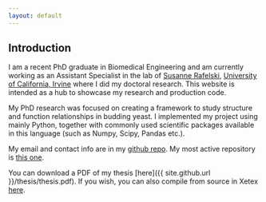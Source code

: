 ```yaml
---
layout: default
---
```

## Introduction

I am a recent PhD graduate in Biomedical Engineering and am currently working as an Assistant Specialist in the lab of [Susanne Rafelski](http://www.rafelski.com/susanne/Home.html), [University of California, Irvine](http://uci.edu) where I did my doctoral research. This website is intended as a hub to showcase my research and production code.

My PhD research was focused on creating a framework to study structure and function relationships in budding yeast. I implemented my project using mainly Python, together with commonly used scientific packages available in this language (such as Numpy, Scipy, Pandas etc.).  

My email and contact info are in my [github repo](https://github.com/moosekaka). My most active repository is [this one](https://github.com/moosekaka/sweepython).

You can download a PDF of my thesis [here]({{ site.github.url }}/thesis/thesis.pdf). If you wish, you can also compile from source in Xetex [here](https://github.com/moosekaka/thesis).



